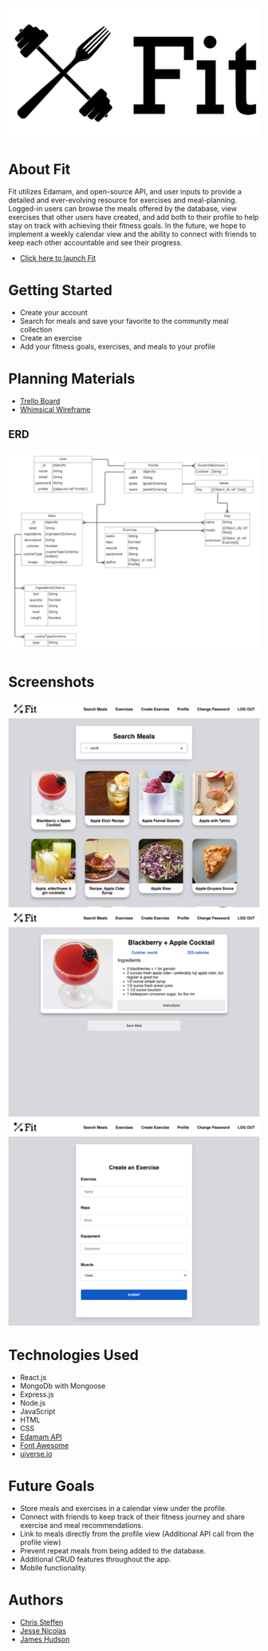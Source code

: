 ![Fit Logo](/public/FitLogo.svg)
# About Fit
Fit utilizes Edamam, and open-source API, and user inputs to provide a detailed and ever-evolving resource for exercises and meal-planning. Logged-in users can browse the meals offered by the database, view exercises that other users have created, and add both to their profile to help stay on track with achieving their fitness goals. In the future, we hope to implement a weekly calendar view and the ability to connect with friends to keep each other accountable and see their progress.

- [Click here to launch Fit](https://fit-planner.netlify.app/)

# Getting Started
- Create your account
- Search for meals and save your favorite to the community meal collection
- Create an exercise
- Add your fitness goals, exercises, and meals to your profile

# Planning Materials
- [Trello Board](https://trello.com/b/DH4Hrylr/fit)
- [Whimsical Wireframe](https://whimsical.com/fit-wireframe-2A9KKkri3CDREWGdntpHCt)
## ERD
![ERD](/public/erd.png)


# Screenshots
![Search Meal](/public/screenshots/searchmeal-fit.png)
![Meal Details](/public/screenshots/mealdetails-fit.png)
![Create Exercise](/public/screenshots/createexercise-fit.png)

# Technologies Used
- React.js
- MongoDb with Mongoose
- Express.js
- Node.js
- JavaScript
- HTML
- CSS
- [Edamam API](https://www.edamam.com/)
- [Font Awesome](https://fontawesome.com/)
- [uiverse.io](http://uiverse.io/)
  

# Future Goals
- Store meals and exercises in a calendar view under the profile.
- Connect with friends to keep track of their fitness journey and share exercise and meal recommendations.
- Link to meals directly from the profile view (Additional API call from the profile view)
- Prevent repeat meals from being added to the database.
- Additional CRUD features throughout the app.
- Mobile functionality.

# Authors
- [Chris Steffen](https://github.com/chrsteffen1)
- [Jesse Nicolas](https://github.com/Jesse-Nicolas)
- [James Hudson](https://github.com/jhudson357)
